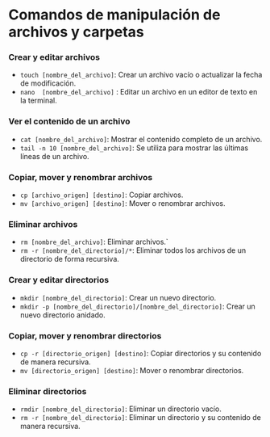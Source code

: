 # Comandos de manipulación de archivos y carpetas

### Crear y editar archivos

- `touch [nombre_del_archivo]`: Crear un archivo vacío o actualizar la fecha de modificación.
- `nano  [nombre_del_archivo]` : Editar un archivo en un editor de texto en la terminal.

### Ver el contenido de un archivo

- `cat [nombre_del_archivo]`: Mostrar el contenido completo de un archivo.
- `tail -n 10 [nombre_del_archivo]`: Se utiliza para mostrar las últimas líneas de un archivo.

### Copiar, mover y renombrar archivos

- `cp [archivo_origen] [destino]`: Copiar archivos.
- `mv [archivo_origen] [destino]`: Mover o renombrar archivos.

### Eliminar archivos

- `rm [nombre_del_archivo]`: Eliminar archivos.`
- `rm -r [nombre_del_directorio]/*`: Eliminar todos los archivos de un directorio de forma recursiva.

### Crear y editar directorios

- `mkdir [nombre_del_directorio]`: Crear un nuevo directorio.
- `mkdir -p [nombre_del_directorio]/[nombre_del_directorio]`: Crear un nuevo directorio anidado.

### Copiar, mover y renombrar directorios

- `cp -r [directorio_origen] [destino]`: Copiar directorios y su contenido de manera recursiva.
- `mv [directorio_origen] [destino]`: Mover o renombrar directorios.

### Eliminar directorios

- `rmdir [nombre_del_directorio]`: Eliminar un directorio vacío.
- `rm -r [nombre_del_directorio]`: Eliminar un directorio y su contenido de manera recursiva.
